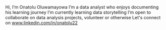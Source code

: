 Hi, I’m Onatolu Oluwamayowa 
I’m a data analyst who enjoys documenting his learning journey
I’m currently learning data storytelling
I’m open to collaborate on data analysis projects, volunteer or otherwise
Let's connect on www.linkedin.com/in/onatolu22

<!---
onatolumayowa/onatolumayowa is a ✨ special ✨ repository because its `README.md` (this file) appears on your GitHub profile.
You can click the Preview link to take a look at your changes.
--->
